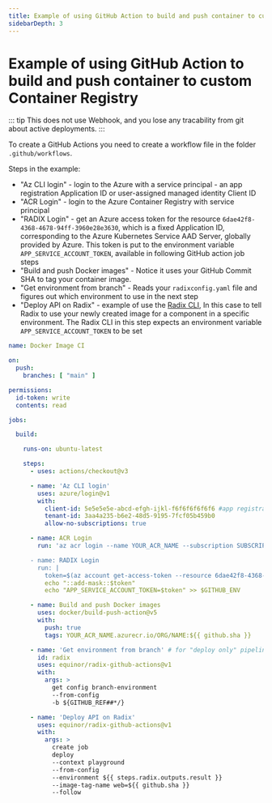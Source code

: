 ```yaml
---
title: Example of using GitHub Action to build and push container to custom Container Registry
sidebarDepth: 3
---
```


# Example of using GitHub Action to build and push container to custom Container Registry

::: tip
This does not use Webhook, and you lose any tracability from git about active deployments.
:::

To create a GitHub Actions you need to create a workflow file in the folder `.github/workflows`.

Steps in the example:


* "Az CLI login" - login to the Azure with a service principal - an app registration Application ID or user-assigned managed identity Client ID
* "ACR Login" - login to the Azure Container Registry with service principal
* "RADIX Login" - get an Azure access token for the resource `6dae42f8-4368-4678-94ff-3960e28e3630`, which is a fixed Application ID, corresponding to the Azure Kubernetes Service AAD Server, globally provided by Azure. This token is put to the environment variable `APP_SERVICE_ACCOUNT_TOKEN`, available in following GitHub action job steps
* "Build and push Docker images" - Notice it uses your GitHub Commit SHA to tag your container image.
* "Get environment from branch" - Reads your `radixconfig.yaml` file and figures out which environment to use in the next step
* "Deploy API on Radix" - example of use the [Radix CLI](https://github.com/equinor/radix-cli), In this case to tell Radix to use your newly created image for a component in a specific environment. The Radix CLI in this step expects an environment variable `APP_SERVICE_ACCOUNT_TOKEN` to be set

```yaml
name: Docker Image CI

on:
  push:
    branches: [ "main" ]

permissions:
  id-token: write
  contents: read

jobs:

  build:

    runs-on: ubuntu-latest

    steps:
      - uses: actions/checkout@v3

      - name: 'Az CLI login'
        uses: azure/login@v1
        with:
          client-id: 5e5e5e5e-abcd-efgh-ijkl-f6f6f6f6f6f6 #app registration Application ID or user-assigned managed identity Client ID
          tenant-id: 3aa4a235-b6e2-48d5-9195-7fcf05b459b0
          allow-no-subscriptions: true

      - name: ACR Login
        run: 'az acr login --name YOUR_ACR_NAME --subscription SUBSCRIPTION_ID

      - name: RADIX Login
        run: |
          token=$(az account get-access-token --resource 6dae42f8-4368-4678-94ff-3960e28e3630 --query=accessToken -otsv | tr -d '[:space:]')
          echo "::add-mask::$token"
          echo "APP_SERVICE_ACCOUNT_TOKEN=$token" >> $GITHUB_ENV

      - name: Build and push Docker images
        uses: docker/build-push-action@v5
        with:
          push: true
          tags: YOUR_ACR_NAME.azurecr.io/ORG/NAME:${{ github.sha }}

      - name: 'Get environment from branch' # for "deploy only" pipeline workflow
        id: radix
        uses: equinor/radix-github-actions@v1
        with:
          args: >
            get config branch-environment
            --from-config 
            -b ${GITHUB_REF##*/}

      - name: 'Deploy API on Radix'
        uses: equinor/radix-github-actions@v1
        with:
          args: >
            create job
            deploy
            --context playground 
            --from-config 
            --environment ${{ steps.radix.outputs.result }}
            --image-tag-name web=${{ github.sha }}
            --follow

```

